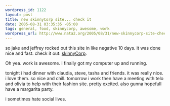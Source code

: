 ```yaml
--- 
wordpress_id: 1122
layout: post
title: new skinnyCorp site... check it
date: 2005-08-31 03:35:35 -05:00
tags: general, food, skinnycorp, awesome, work
wordpress_url: http://www.nata2.org/2005/08/31/new-skinnycorp-site-check-it/
---
```

so jake and jeffrey rocked out this site in like negative 10 days. it was done nice and fast. check it out: <a href="http://www.skinnycorp.com/">skinnyCorp</a>. 

Oh yea. work is awesome. i finally got my computer up and running. 

tonight i had dinner with claudia, steve, tasha and friends. it was really nice. i love them. so nice and chill. tomorrow i work then have a meeting with telo and olivia to help with their fashion site. pretty excited. also gunna hopefull have a margarita party.

i sometimes hate social lives. 
